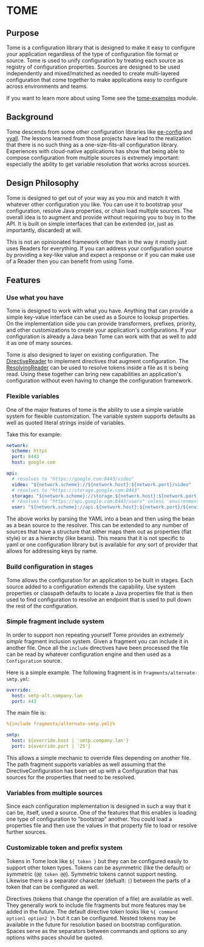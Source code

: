 # TOME

## Purpose
Tome is a configuration library that is designed to make it easy to configure your application regardless
of the type of configuration file format or source. Tome is used to unify configuration by treating each
source as registry of configuration properties. Sources are designed to be used independently and mixed/matched
as needed to create multi-layered configuration that come together to make applications easy to configure across
environments and teams.

If you want to learn more about using Tome see the [tome-examples](examples/README.md) module.

## Background
Tome descends from some other configuration libraries like [ee-config](https://github.com/chrisruffalo/ee-config) and 
[yyall](https://github.com/chrisruffalo/yyall). The lessons learned from those projects have lead to the realization
that there is no such thing as a one-size-fits-all configuration library. Experiences with cloud-native applications
has show that being able to compose configuration from multiple sources is extremely important: especially the ability
to get variable resolution that works across sources.

## Design Philosophy
Tome is designed to get out of your way as you mix and match it with whatever other configuration you like. You can
use it to bootstrap your configuration, resolve Java properties, or chain load multiple sources. The overall idea is
to augment and provide without requiring you to buy in to the API. It is built on simple interfaces that can be extended
(or, just as importantly, discarded) at will.

This is not an opinionated framework other than in the way it mostly just uses Readers for everything. If you can
address your configuration source by providing a key-like value and expect a response or if you can make use of a
Reader then you can benefit from using Tome.

## Features

### Use what you have
Tome is designed to work with what you have. Anything that can provide a simple key-value interface can be used as a
Source to lookup properties. On the implementation side you can provide transformers, prefixes, priority, and other
customizations to create your application's configurations. If your configuration is already a Java bean Tome can work
with that as well to add it as one of many sources.

Tome is also designed to layer on existing configuration. The [DirectiveReader](core/src/main/java/io/github/chrisruffalo/tome/core/directive/DirectiveReader.java) 
to implement directives that augment configuration. The [ResolvingReader](core/src/main/java/io/github/chrisruffalo/tome/core/resolver/ResolvingReader.java) can
be used to resolve tokens inside a file as it is being read. Using these together can bring new capabilities an application's configuration without even
having to change the configuration framework.

### Flexible variables
One of the major features of tome is the ability to use a simple variable system for flexible customization. The
variable system supports defaults as well as quoted literal strings inside of variables.

Take this for example:
```yaml
network:
  scheme: https
  port: 8443
  host: google.com

api:
  # resolves to "https://google.com:8443/video"
  video: "${network.scheme}://${network.host}:${network.port}/video"
  # resolves to "https://storage.google.com:8443"
  storage: "${network.scheme}://storage.${network.host}:${network.port}"
  # resolves to "https://api.google.com:8443/users" unless 'environment.endpoint' is provided
  user: "${network.scheme}://api.${network.host}:${network.port}/${environment.endpoint | 'users'}"
```

The above works by parsing the YAML into a bean and then using the bean as a bean source to the resolver. This can
be extended to any number of sources that have a structure that either maps them out as properties (flat style) or
as a hierarchy (like beans). This means that it is not specific to yaml or one configuration library but is available
for _any_ sort of provider that allows for addressing keys by name.

### Build configuration in stages
Tome allows the configuration for an application to be built in stages. Each source added to a configuration extends the
capability. Use system properties or classpath defaults to locate a Java properties file that is then used to find
configuration to resolve an endpoint that is used to pull down the rest of the configuration.

### Simple fragment include system
In order to support non repeating yourself Tome provides an _extremely simple_ fragment inclusion system. Given
a fragment you can include it in another file. Once all the `include` directives have been processed the file can
be read by whatever configuration engine and then used as a `Configuration` source.

Here is a simple example. The following fragment is in `fragments/alternate-smtp.yml`:
```yaml
override:
  host: smtp-alt.company.lan
  port: 443
```

The main file is:
```yaml
%{include fragments/alternate-smtp.yml}%

smtp:
  host: ${override.host | 'smtp.company.lan'}
  port: ${override.port | '25'}
```

This allows a simple mechanic to override files depending on another file. The path fragment supports variables
as well assuming that the DirectiveConfiguration has been set up with a Configuration that has sources for the
properties that need to be resolved.

### Variables from multiple sources
Since each configuration implementation is designed in such a way that it can be, itself, used a source. One of the
features that this enables is loading one type of configuration to "bootstrap" another. You could load a properties
file and then use the values in that property file to load or resolve further sources.

### Customizable token and prefix system
Tokens in Tome look like `${ token }` but they can be configured easily to support other token types. Tokens 
can be asymmetric (like the default) or symmetric (`@@ token @@`). Symmetric tokens cannot support nesting. Likewise
there is a separator character (defualt: `|`) between the parts of a token that can be configured as well.

Directives (tokens that change the operation of a file) are available as well. They generally work to include file
fragments but more features may be added in the future. The default directive token looks like `%{ command option1 option2 }%`
but it can be configured. Nested tokens may be available in the future for resolution based on bootstrap configuration. Spaces serve
as the separators between commands and options so any options withs paces should be quoted.